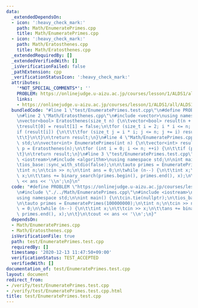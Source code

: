 ```yaml
---
data:
  _extendedDependsOn:
  - icon: ':heavy_check_mark:'
    path: Math/EnumeratePrimes.cpp
    title: Math/EnumeratePrimes.cpp
  - icon: ':heavy_check_mark:'
    path: Math/Eratosthenes.cpp
    title: Math/Eratosthenes.cpp
  _extendedRequiredBy: []
  _extendedVerifiedWith: []
  _isVerificationFailed: false
  _pathExtension: cpp
  _verificationStatusIcon: ':heavy_check_mark:'
  attributes:
    '*NOT_SPECIAL_COMMENTS*': ''
    PROBLEM: https://onlinejudge.u-aizu.ac.jp/courses/lesson/1/ALDS1/all/ALDS1_1_C
    links:
    - https://onlinejudge.u-aizu.ac.jp/courses/lesson/1/ALDS1/all/ALDS1_1_C
  bundledCode: "#line 1 \"test/EnumeratePrimes.test.cpp\"\n#define PROBLEM \"https://onlinejudge.u-aizu.ac.jp/courses/lesson/1/ALDS1/all/ALDS1_1_C\"\
    \n#line 2 \"Math/Eratosthenes.cpp\"\n#include <vector>\nusing namespace std;\n\
    \nvector<bool> Eratosthenes(size_t n) {\n\tvector<bool> result(n + 1, true);\n\
    \tresult[0] = result[1] = false;\n\tfor (size_t i = 2; i * i <= n; ++i) {\n\t\t\
    if (result[i]) {\n\t\t\tfor (size_t j = i * i; j <= n; j += i) result[j] = false;\n\
    \t\t}\n\t}\n\treturn result;\n}\n#line 4 \"Math/EnumeratePrimes.cpp\"\nusing namespace\
    \ std;\n\nvector<int> EnumeratePrimes(int n) {\n\tvector<int> result;\n\tauto\
    \ p = Eratosthenes(n);\n\tfor (int i = 0; i <= n; ++i) {\n\t\tif (p[i]) result.push_back(i);\n\
    \t}\n\treturn result;\n}\n#line 3 \"test/EnumeratePrimes.test.cpp\"\n#include\
    \ <iostream>\n#include <algorithm>\nusing namespace std;\n\nint main() {\n\tcin.tie(nullptr);\n\
    \tios_base::sync_with_stdio(false);\n\n\tauto primes = EnumeratePrimes(100000000);\n\
    \tint n;\n\tcin >> n;\n\tint ans = 0;\n\twhile (n--) {\n\t\tint x;\n\t\tcin >>\
    \ x;\n\t\tans += binary_search(primes.begin(), primes.end(), x);\n\t}\n\tcout\
    \ << ans << '\\n';\n}\n"
  code: "#define PROBLEM \"https://onlinejudge.u-aizu.ac.jp/courses/lesson/1/ALDS1/all/ALDS1_1_C\"\
    \n#include \"./../Math/EnumeratePrimes.cpp\"\n#include <iostream>\n#include <algorithm>\n\
    using namespace std;\n\nint main() {\n\tcin.tie(nullptr);\n\tios_base::sync_with_stdio(false);\n\
    \n\tauto primes = EnumeratePrimes(100000000);\n\tint n;\n\tcin >> n;\n\tint ans\
    \ = 0;\n\twhile (n--) {\n\t\tint x;\n\t\tcin >> x;\n\t\tans += binary_search(primes.begin(),\
    \ primes.end(), x);\n\t}\n\tcout << ans << '\\n';\n}"
  dependsOn:
  - Math/EnumeratePrimes.cpp
  - Math/Eratosthenes.cpp
  isVerificationFile: true
  path: test/EnumeratePrimes.test.cpp
  requiredBy: []
  timestamp: '2020-12-13 11:47:50+09:00'
  verificationStatus: TEST_ACCEPTED
  verifiedWith: []
documentation_of: test/EnumeratePrimes.test.cpp
layout: document
redirect_from:
- /verify/test/EnumeratePrimes.test.cpp
- /verify/test/EnumeratePrimes.test.cpp.html
title: test/EnumeratePrimes.test.cpp
---
```

